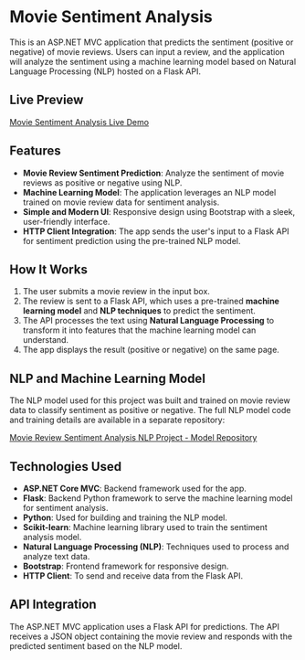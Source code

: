 # Movie Sentiment Analysis

This is an ASP.NET MVC application that predicts the sentiment (positive or negative) of movie reviews. Users can input a review, and the application will analyze the sentiment using a machine learning model based on Natural Language Processing (NLP) hosted on a Flask API.

## Live Preview

[Movie Sentiment Analysis Live Demo](https://movie-sentiment-analysis.runasp.net/Home/Predict)

## Features

- **Movie Review Sentiment Prediction**: Analyze the sentiment of movie reviews as positive or negative using NLP.
- **Machine Learning Model**: The application leverages an NLP model trained on movie review data for sentiment analysis.
- **Simple and Modern UI**: Responsive design using Bootstrap with a sleek, user-friendly interface.
- **HTTP Client Integration**: The app sends the user's input to a Flask API for sentiment prediction using the pre-trained NLP model.

## How It Works

1. The user submits a movie review in the input box.
2. The review is sent to a Flask API, which uses a pre-trained **machine learning model** and **NLP techniques** to predict the sentiment.
3. The API processes the text using **Natural Language Processing** to transform it into features that the machine learning model can understand.
4. The app displays the result (positive or negative) on the same page.

## NLP and Machine Learning Model

The NLP model used for this project was built and trained on movie review data to classify sentiment as positive or negative. The full NLP model code and training details are available in a separate repository:

[Movie Review Sentiment Analysis NLP Project - Model Repository](https://github.com/fares7elsadek/Movie-review-sentiment-analysis-NLP-Project-)

## Technologies Used

- **ASP.NET Core MVC**: Backend framework used for the app.
- **Flask**: Backend Python framework to serve the machine learning model for sentiment analysis.
- **Python**: Used for building and training the NLP model.
- **Scikit-learn**: Machine learning library used to train the sentiment analysis model.
- **Natural Language Processing (NLP)**: Techniques used to process and analyze text data.
- **Bootstrap**: Frontend framework for responsive design.
- **HTTP Client**: To send and receive data from the Flask API.

## API Integration

The ASP.NET MVC application uses a Flask API for predictions. The API receives a JSON object containing the movie review and responds with the predicted sentiment based on the NLP model.
